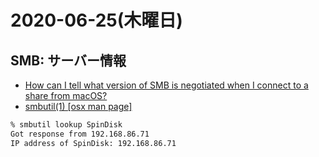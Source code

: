 # 2020-06-25(木曜日)

## SMB: サーバー情報

- [How can I tell what version of SMB is negotiated when I connect to a share from macOS?](https://apple.stackexchange.com/questions/320841/how-can-i-tell-what-version-of-smb-is-negotiated-when-i-connect-to-a-share-from)
- [smbutil(1) [osx man page]](https://www.unix.com/man-page/osx/1/smbutil/)


~~~zsh
% smbutil lookup SpinDisk
Got response from 192.168.86.71
IP address of SpinDisk: 192.168.86.71
~~~
